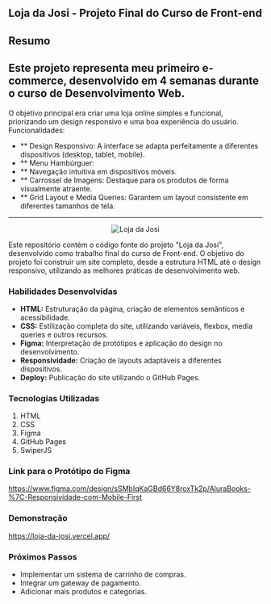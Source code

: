 ## Loja da Josi - Projeto Final do Curso de Front-end
## Resumo
Este projeto representa meu primeiro e-commerce, desenvolvido em 4 semanas durante o curso de Desenvolvimento Web. 
---
O objetivo principal era criar uma loja online simples e funcional, priorizando um design responsivo e uma boa experiência do usuário.
Funcionalidades:
* ** Design Responsivo: A interface se adapta perfeitamente a diferentes dispositivos (desktop, tablet, mobile).
* ** Menu Hambúrguer: 
* ** Navegação intuitiva em dispositivos móveis.
* ** Carrossel de Imagens: Destaque para os produtos de forma visualmente atraente.
* ** Grid Layout e Media Queries: Garantem um layout consistente em diferentes tamanhos de tela.
---
<div align="center">
  <img src="https://github.com/user-attachments/assets/aa4293e1-9ae9-473c-a301-c3376e4415ee" alt="Loja da Josi">
</div>

Este repositório contém o código fonte do projeto "Loja da Josi", desenvolvido como trabalho final do curso de Front-end. O objetivo do projeto foi construir um site completo, desde a estrutura HTML até o design responsivo, utilizando as melhores práticas de desenvolvimento web.

### Habilidades Desenvolvidas
* **HTML:** Estruturação da página, criação de elementos semânticos e acessibilidade.
* **CSS:** Estilização completa do site, utilizando variáveis, flexbox, media queries e outros recursos.
* **Figma:** Interpretação de protótipos e aplicação do design no desenvolvimento.
* **Responsividade:** Criação de layouts adaptáveis a diferentes dispositivos.
* **Deploy:** Publicação do site utilizando o GitHub Pages.

### Tecnologias Utilizadas
1. HTML
2. CSS
3. Figma
4. GitHub Pages
5. SwiperJS

### Link para o Protótipo do Figma
https://www.figma.com/design/sSMbIqKaGBd66Y8roxTk2p/AluraBooks-%7C-Responsividade-com-Mobile-First

### Demonstração
https://loja-da-josi.vercel.app/

### Próximos Passos
* Implementar um sistema de carrinho de compras.
* Integrar um gateway de pagamento.
* Adicionar mais produtos e categorias.
